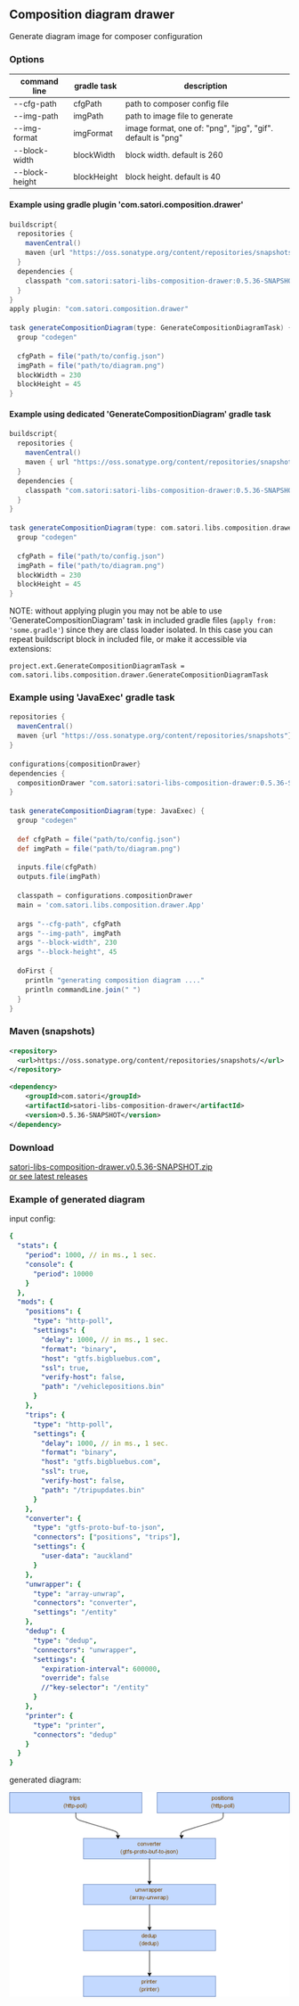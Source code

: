 ## Composition diagram drawer

Generate diagram image for composer configuration

### Options

| command line   | gradle task  | description                                                  |
|----------------|--------------|--------------------------------------------------------------|
| --cfg-path     | cfgPath      |  path to composer config file                                |
| --img-path     | imgPath      |  path to image file to generate                              |
| --img-format   | imgFormat    |  image format, one of: "png", "jpg", "gif". default is "png" |
| --block-width  | blockWidth   |  block width. default is 260                                 |
| --block-height | blockHeight  |  block height. default is 40                                 |

#### Example using gradle plugin 'com.satori.composition.drawer'
```gradle
buildscript{
  repositories {
    mavenCentral()
    maven {url "https://oss.sonatype.org/content/repositories/snapshots"}
  }
  dependencies {
    classpath "com.satori:satori-libs-composition-drawer:0.5.36-SNAPSHOT"
  }
}
apply plugin: "com.satori.composition.drawer"

task generateCompositionDiagram(type: GenerateCompositionDiagramTask) {
  group "codegen"
  
  cfgPath = file("path/to/config.json")
  imgPath = file("path/to/diagram.png")
  blockWidth = 230
  blockHeight = 45
}
```

#### Example using dedicated 'GenerateCompositionDiagram' gradle task
```gradle
buildscript{
  repositories {
    mavenCentral()
    maven { url "https://oss.sonatype.org/content/repositories/snapshots"}
  }
  dependencies {
    classpath "com.satori:satori-libs-composition-drawer:0.5.36-SNAPSHOT"
  }
}

task generateCompositionDiagram(type: com.satori.libs.composition.drawer.GenerateCompositionDiagramTask) {
  group "codegen"
  
  cfgPath = file("path/to/config.json")
  imgPath = file("path/to/diagram.png")
  blockWidth = 230
  blockHeight = 45
}
```
NOTE: without applying plugin you may not be able to use 'GenerateCompositionDiagram' task in included gradle files 
(`apply from: 'some.gradle'`) since they are class loader isolated. In this case you can repeat buildscript 
block in included file, or make it accessible via extensions:
```
project.ext.GenerateCompositionDiagramTask = com.satori.libs.composition.drawer.GenerateCompositionDiagramTask
```

### Example using 'JavaExec' gradle task
```gradle
repositories {
  mavenCentral()
  maven {url "https://oss.sonatype.org/content/repositories/snapshots"}
}
  
configurations{compositionDrawer}
dependencies {
  compositionDrawer "com.satori:satori-libs-composition-drawer:0.5.36-SNAPSHOT"
}

task generateCompositionDiagram(type: JavaExec) {
  group "codegen"

  def cfgPath = file("path/to/config.json")
  def imgPath = file("path/to/diagram.png")

  inputs.file(cfgPath)
  outputs.file(imgPath)

  classpath = configurations.compositionDrawer
  main = 'com.satori.libs.composition.drawer.App'

  args "--cfg-path", cfgPath
  args "--img-path", imgPath
  args "--block-width", 230
  args "--block-height", 45

  doFirst {
    println "generating composition diagram ...."
    println commandLine.join(" ")
  }
}
```


### Maven (snapshots)
```xml
<repository>
  <url>https://oss.sonatype.org/content/repositories/snapshots/</url>
</repository>
```
```xml
<dependency>
    <groupId>com.satori</groupId>
    <artifactId>satori-libs-composition-drawer</artifactId>
    <version>0.5.36-SNAPSHOT</version>
</dependency>
```


### Download
[satori-libs-composition-drawer.v0.5.36-SNAPSHOT.zip](https://github.com/satori-com/satori-composer/releases/download/v0.5.36-SNAPSHOT/satori-libs-composition-drawer.v0.5.36-SNAPSHOT.zip)<br/>
[or see latest releases](https://github.com/satori-com/satori-composer/releases/latest)

### Example of generated diagram
input config:

```yaml
{
  "stats": {
    "period": 1000, // in ms., 1 sec.
    "console": {
      "period": 10000
    }
  },
  "mods": {
    "positions": {
      "type": "http-poll",
      "settings": {
        "delay": 1000, // in ms., 1 sec.
        "format": "binary",
        "host": "gtfs.bigbluebus.com",
        "ssl": true,
        "verify-host": false,
        "path": "/vehiclepositions.bin"
      }
    },
    "trips": {
      "type": "http-poll",
      "settings": {
        "delay": 1000, // in ms., 1 sec.
        "format": "binary",
        "host": "gtfs.bigbluebus.com",
        "ssl": true,
        "verify-host": false,
        "path": "/tripupdates.bin"
      }
    },
    "converter": {
      "type": "gtfs-proto-buf-to-json",
      "connectors": ["positions", "trips"],
      "settings": {
        "user-data": "auckland"
      }
    },
    "unwrapper": {
      "type": "array-unwrap",
      "connectors": "converter",
      "settings": "/entity"
    },
    "dedup": {
      "type": "dedup",
      "connectors": "unwrapper",
      "settings": {
        "expiration-interval": 600000,
        "override": false
        //"key-selector": "/entity"
      }
    },
    "printer": {
      "type": "printer",
      "connectors": "dedup"
    }
  }
}

```
generated diagram:

![diagram](../../docs/files/big-blue-bus-composition.png)

